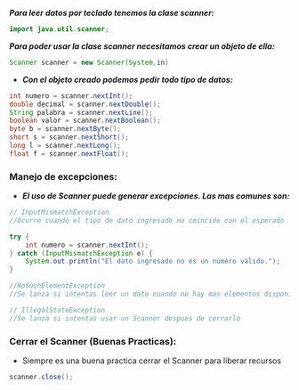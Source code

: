 ***Para leer datos por teclado tenemos la clase scanner:***

```java
import java.util.scanner;
```

***Para poder usar la clase scanner necesitamos crear un objeto de ella:***

```java
Scanner scanner = new Scanner(System.in)
```

- ***Con el objeto creado podemos pedir todo tipo de datos:***

```java
int numero = scanner.nextInt();
double decimal = scanner.nextDouble();
String palabra = scanner.nextLine();
boolean valor = scanner.nextBoolean();
byte b = scanner.nextByte();
short s = scanner.nextShort();
long l = scanner.nextLong();
float f = scanner.nextFloat();
```

### Manejo de excepciones:

- ***El uso de Scanner puede generar excepciones. Las mas comunes son:***

```java
// InputMismatchException
//Ocurre cuando el tipo de dato ingresado no coincide con el esperado

try {
    int numero = scanner.nextInt();
} catch (InputMismatchException e) {
    System.out.println("El dato ingresado no es un número válido.");
}

//NoSuchElementException
//Se lanza si intentas leer un dato cuando no hay mas elementos disponibles

// IllegalStateException
//Se lanza si intentas usar un Scanner despues de cerrarlo
```

### Cerrar el Scanner (Buenas Practicas):

- Siempre es una buena practica cerrar el Scanner para liberar recursos

```java
scanner.close();
```
